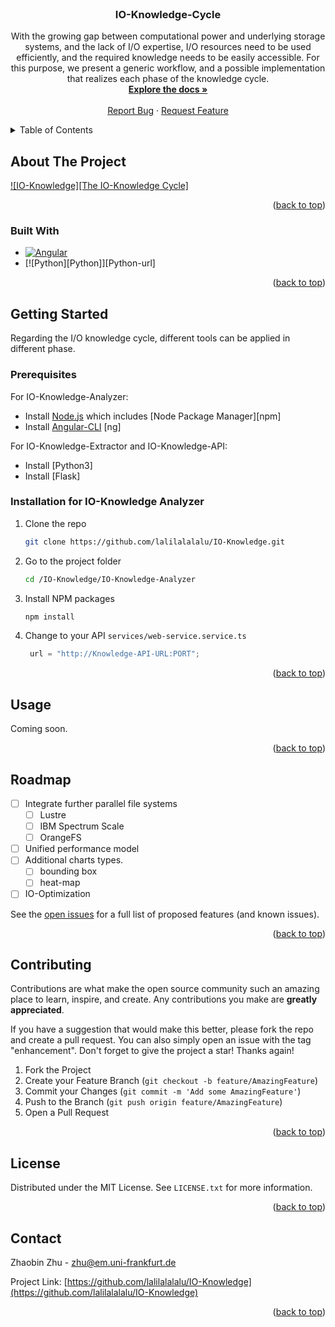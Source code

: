 <div id="top"></div>
<br />
<!--
<div align="center">
  <a href="https://github.com/lalilalalalu/IO-Knowledge.git">
    <img src="images/logo.png" alt="Logo" width="80" height="80">
  </a>
-->
<h3 align="center">IO-Knowledge-Cycle</h3>

  <p align="center">
    With the growing gap between computational power and underlying storage systems, and the lack of I/O expertise, I/O resources need to be used efficiently, and the required knowledge needs to be easily accessible. For this purpose, we present a generic workflow, and a possible implementation that realizes each phase of the knowledge cycle.
    <br />
    <a href="https://github.com/lalilalalalu/IO-Knowledge"><strong>Explore the docs »</strong></a>
    <br />
    <br />
    <a href="https://github.com/lalilalalalu/IO-Knowledge/issues">Report Bug</a>
    ·
    <a href="https://github.com/lalilalalalu/IO-Knowledge/issues">Request Feature</a>
  </p>
</div>



<!-- TABLE OF CONTENTS -->
<details>
  <summary>Table of Contents</summary>
  <ol>
    <li>
      <a href="#about-the-project">About The Project</a>
      <ul>
        <li><a href="#built-with">Built With</a></li>
      </ul>
    </li>
    <li>
      <a href="#getting-started">Getting Started</a>
      <ul>
        <li><a href="#prerequisites">Prerequisites</a></li>
        <li><a href="#installation">Installation</a></li>
      </ul>
    </li>
    <li><a href="#usage">Usage</a></li>
    <li><a href="#roadmap">Roadmap</a></li>
    <li><a href="#contributing">Contributing</a></li>
    <li><a href="#license">License</a></li>
    <li><a href="#contact">Contact</a></li>
  </ol>
</details>



<!-- ABOUT THE PROJECT -->
## About The Project

[![IO-Knowledge][The IO-Knowledge Cycle]](https://github.com/lalilalalalu/IO-Knowledge)


<p align="right">(<a href="#top">back to top</a>)</p>



### Built With

* [![Angular][Angular.io]][Angular-url]
* [![Python][Python]][Python-url]


<p align="right">(<a href="#top">back to top</a>)</p>



<!-- GETTING STARTED -->
## Getting Started

Regarding the I/O knowledge cycle, different tools can be applied in different phase. 

### Prerequisites
For IO-Knowledge-Analyzer:
* Install [Node.js] which includes [Node Package Manager][npm]
* Install [Angular-CLI] [ng]

For IO-Knowledge-Extractor and IO-Knowledge-API:
* Install [Python3]
* Install [Flask]


### Installation for IO-Knowledge Analyzer

1. Clone the repo
   ```sh
   git clone https://github.com/lalilalalalu/IO-Knowledge.git
   ```
2. Go to the project folder
    ```sh
    cd /IO-Knowledge/IO-Knowledge-Analyzer
    ```
3. Install NPM packages
   ```sh
   npm install
   ```
4. Change to your API `services/web-service.service.ts`
   ```js
    url = "http://Knowledge-API-URL:PORT";
   ```

<p align="right">(<a href="#top">back to top</a>)</p>



<!-- USAGE EXAMPLES -->
## Usage

Coming soon.


<p align="right">(<a href="#top">back to top</a>)</p>



<!-- ROADMAP -->
## Roadmap

- [ ] Integrate further parallel file systems
    - [ ] Lustre
    - [ ] IBM Spectrum Scale
    - [ ] OrangeFS
- [ ] Unified performance model
- [ ] Additional charts types.
    - [ ] bounding box
    - [ ] heat-map 
- [ ] IO-Optimization    

See the [open issues](https://github.com/lalilalalalu/IO-Knowledge/issues) for a full list of proposed features (and known issues).

<p align="right">(<a href="#top">back to top</a>)</p>



<!-- CONTRIBUTING -->
## Contributing

Contributions are what make the open source community such an amazing place to learn, inspire, and create. Any contributions you make are **greatly appreciated**.

If you have a suggestion that would make this better, please fork the repo and create a pull request. You can also simply open an issue with the tag "enhancement".
Don't forget to give the project a star! Thanks again!

1. Fork the Project
2. Create your Feature Branch (`git checkout -b feature/AmazingFeature`)
3. Commit your Changes (`git commit -m 'Add some AmazingFeature'`)
4. Push to the Branch (`git push origin feature/AmazingFeature`)
5. Open a Pull Request

<p align="right">(<a href="#top">back to top</a>)</p>



<!-- LICENSE -->
## License

Distributed under the MIT License. See `LICENSE.txt` for more information.

<p align="right">(<a href="#top">back to top</a>)</p>



<!-- CONTACT -->
## Contact

Zhaobin Zhu - zhu@em.uni-frankfurt.de

Project Link: [https://github.com/lalilalalalu/IO-Knowledge](https://github.com/lalilalalalu/IO-Knowledge)

<p align="right">(<a href="#top">back to top</a>)</p>




<!-- MARKDOWN LINKS & IMAGES -->
<!-- https://www.markdownguide.org/basic-syntax/#reference-style-links -->
[node.js]: https://nodejs.org/
[contributors-shield]: https://img.shields.io/github/contributors/github_username/repo_name.svg?style=for-the-badge
[contributors-url]: https://github.com/github_username/repo_name/graphs/contributors
[forks-shield]: https://img.shields.io/github/forks/github_username/repo_name.svg?style=for-the-badge
[forks-url]: https://github.com/github_username/repo_name/network/members
[stars-shield]: https://img.shields.io/github/stars/github_username/repo_name.svg?style=for-the-badge
[stars-url]: https://github.com/github_username/repo_name/stargazers
[issues-shield]: https://img.shields.io/github/issues/github_username/repo_name.svg?style=for-the-badge
[issues-url]: https://github.com/github_username/repo_name/issues
[license-shield]: https://img.shields.io/github/license/github_username/repo_name.svg?style=for-the-badge
[license-url]: https://github.com/github_username/repo_name/blob/master/LICENSE.txt
[Angular.io]: https://img.shields.io/badge/Angular-DD0031?style=for-the-badge&logo=angular&logoColor=white
[Angular-url]: https://angular.io/
[Angular-CLI]: https://angular.io/cli
